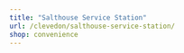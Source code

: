 ```yaml
---
title: "Salthouse Service Station"
url: /clevedon/salthouse-service-station/
shop: convenience
---
```

